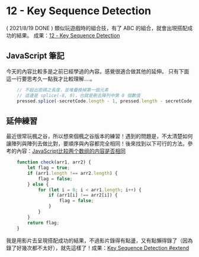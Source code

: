 
# 12 - Key Sequence Detection
( 2021/8/19 DONE ) 類似玩遊戲時的組合技，有了 ABC 的組合，就會出現搭配成功的結果。
成果：[12 - Key Sequence Detection](https://alice-nor.github.io/JavaScript30/11%20-%20Custom%20Video%20Player/index.html) 


## JavaScript 筆記 ##

今天的內容比較多是之前已經學過的內容。感覺很適合做其他的延伸。
只有下面這一行要思考久一點我才比較理解....。

```JavaScript
    // 不超出密碼之長度，並堆疊換掉第一個元素
    // 這邊是 splice(-8, 0)，也就是刪去陣列中第 0 個數值
    pressed.splice(-secretCode.length - 1, pressed.length - secretCode.length);
```

## 延伸練習 ##

最近很常玩楓之谷，所以想來個楓之谷版本的練習！遇到的問題是，不太清楚如何讓陣列與陣列去做比對，要順序與內容都完全相同！後來找到以下可行的方法。參考的內容：[JavaScript比较两个数组的内容是否相同](https://blog.csdn.net/weixin_34081595/article/details/88755033?utm_medium=distribute.pc_relevant.none-task-blog-2~default~baidujs_title~default-1.control&spm=1001.2101.3001.4242) 

```JavaScript
    function check(arr1, arr2) {
        let flag = true;
        if (arr1.length !== arr2.length) {
            flag = false;
        } else {
            for (let i = 0; i < arr1.length; i++) {
                if (arr1[i] !== arr2[i]) {
                    flag = false;
                }
            }
        }
        return flag;
    }
```
我是用影片去呈現搭配成功的結果，不過影片錄得有點盪，又有點懶得錄了（因為錄了好幾次都不太好），就先這樣了！成果：[Key Sequence Detection #extend](https://alice-nor.github.io/JavaScript30/12%20-%20Key%20Sequence%20Detection/mapleStory.html)

